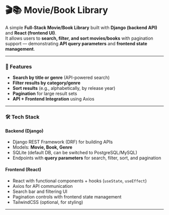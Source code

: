 # 🎬📚 Movie/Book Library  

A simple **Full-Stack Movie/Book Library** built with **Django (backend API)** and **React (frontend UI)**.  
It allows users to **search, filter, and sort movies/books** with pagination support — demonstrating **API query parameters** and **frontend state management**.  

---

### 🚀 Features  
- **Search by title or genre** (API-powered search)  
- **Filter results by category/genre**  
- **Sort results** (e.g., alphabetically, by release year)  
- **Pagination** for large result sets  
- **API + Frontend Integration** using Axios  

---

### 🛠 Tech Stack  

#### Backend (Django)  
- Django REST Framework (DRF) for building APIs  
- Models: **Movie, Book, Genre**  
- SQLite (default DB, can be switched to PostgreSQL/MySQL)  
- Endpoints with **query parameters** for search, filter, sort, and pagination  

#### Frontend (React)  
- React with functional components + hooks (`useState`, `useEffect`)  
- Axios for API communication  
- Search bar and filtering UI  
- Pagination controls with frontend state management  
- TailwindCSS (optional, for styling)  

---
